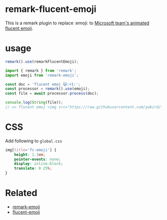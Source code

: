 # remark-flucent-emoji

This is a remark plugin to replace :emoji: to [Microsoft team's animated flucent emoji](https://emojipedia.org/microsoft-teams).

# usage

```js
remark().use(remarkFlucentEmoji);
```

```js
import { remark } from 'remark';
import emoji from 'remark-emoji';

const doc = 'flucent emoj 😺:+1:';
const processor = remark().use(emoji);
const file = await processor.process(doc);

console.log(String(file));
// => flucent emoj <img src="https://raw.githubusercontent.com/ywbird/flucent-emoji-animated-unicode/main/assets/1f63a.png" alt="😺" title="fc-emoji"> <img src="https://raw.githubusercontent.com/ywbird/flucent-emoji-animated-unicode/main/assets/1f44d.png" alt="👍" title="fc-emoji">
```

# CSS

Add following to `global.css`

```css
img[title='fc-emoji'] {
    height: 1.3em;
    pointer-events: none;
    display: inline-block;
    translate: 0 25%;
}
```

# Related

-   [remark-emoji](https://www.npmjs.com/package/remark-emoji)
-   [flucent-emoji](https://github.com/microsoft/fluentui-emoji/)

